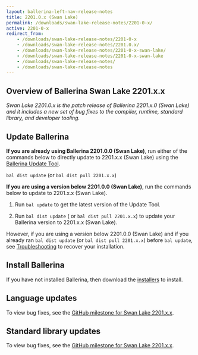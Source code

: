 ```yaml
---
layout: ballerina-left-nav-release-notes
title: 2201.0.x (Swan Lake) 
permalink: /downloads/swan-lake-release-notes/2201-0-x/
active: 2201-0-x
redirect_from: 
    - /downloads/swan-lake-release-notes/2201-0-x
    - /downloads/swan-lake-release-notes/2201.0.x/
    - /downloads/swan-lake-release-notes/2201-0-x-swan-lake/
    - /downloads/swan-lake-release-notes/2201-0-x-swan-lake
    - /downloads/swan-lake-release-notes/
    - /downloads/swan-lake-release-notes
---
```


## Overview of Ballerina Swan Lake 2201.x.x

<em>Swan Lake 2201.0.x is the <xth> patch release of Ballerina 2201.x.0 (Swan Lake) and it includes a new set of bug fixes to the compiler, runtime, standard library, and developer tooling.</em> 

## Update Ballerina

**If you are already using Ballerina 2201.0.0 (Swan Lake)**, run either of the commands below to directly update to 2201.x.x (Swan Lake) using the [Ballerina Update Tool](/learn/cli-documentation/update-tool/).

`bal dist update` (or `bal dist pull 2201.x.x`)

**If you are using a version below 2201.0.0 (Swan Lake)**, run the commands below to update to 2201.x.x (Swan Lake).

1. Run `bal update` to get the latest version of the Update Tool.

2. Run `bal dist update` ( or `bal dist pull 2201.x.x`) to update your Ballerina version to 2201.x.x (Swan Lake).

However, if you are using a version below 2201.0.0 (Swan Lake) and if you already ran `bal dist update` (or `bal dist pull 2201.x.x`) before `bal update`, see [Troubleshooting](/downloads/swan-lake-release-notes/2201-0-0-swan-lake/#troubleshooting) to recover your installation.

## Install Ballerina

If you have not installed Ballerina, then download the [installers](/downloads/#swanlake) to install.

## Language updates

To view bug fixes, see the [GitHub milestone for Swan Lake 2201.x.x]().

## Standard library updates

To view bug fixes, see the [GitHub milestone for Swan Lake 2201.x.x]().

<!-- <style>.cGitButtonContainer, .cBallerinaTocContainer {display:none;}</style> -->